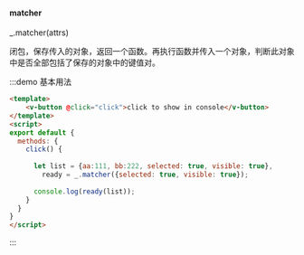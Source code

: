 #### matcher

_.matcher(attrs) 

闭包，保存传入的对象，返回一个函数。再执行函数并传入一个对象，判断此对象中是否全部包括了保存的对象中的键值对。

:::demo 基本用法
```html
<template>
    <v-button @click="click">click to show in console</v-button>
</template>
<script>
export default {
  methods: {
    click() {
      
      let list = {aa:111, bb:222, selected: true, visible: true},
        ready = _.matcher({selected: true, visible: true});
      
      console.log(ready(list));
    }
  }
}
</script>
```
:::
